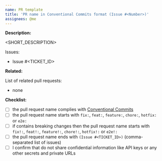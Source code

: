 ```yaml
---
name: PR template
title: 'PR name in Conventional Commits format (Issue #<Number>)'
assignees: @me
---
```


**Description:**

<SHORT_DESCRIPTION>

Issues:

- Issue #<TICKET_ID>

**Related:**

List of related pull requests:

- none

**Checklist:**

- [ ] the pull request name complies with [Conventional Commits](https://www.conventionalcommits.org/en/v1.0.0/)
- [ ] the pull request name starts with `fix:`, `feat:`, `feature:`, `chore:`, `hotfix:` or `e2e:`
- [ ] if contains breaking changes then the pull request name starts with `fix!:`, `feat!:`, `feature!:`, `chore!:`, `hotfix!:` or `e2e!:`
- [ ] the pull request name ends with `(Issue #<TICKET_ID>)` (comma-separated list of issues)
- [ ] I confirm that do not share confidential information like API keys or any other secrets and private URLs
